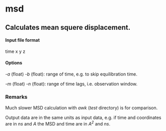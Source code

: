 # msd

## Calculates mean squere displacement.

#### Input file format

time x y z

#### Options

*-a* (float) *-b* (float): range of time, e.g. to skip equilibration time.

*-m* (float) *-n* (float): range of time lags, i.e. observation window.

### Remarks

Much slower MSD calculation with *awk* (*test* directory) is for comparison.

Output data are in the same units as input data, e.g. if time and coordinates are in *ns* and *A*
the MSD and time are in *A<sup>2</sup>* and *ns*.
